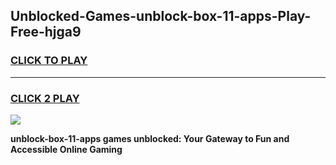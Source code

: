 
## Unblocked-Games-unblock-box-11-apps-Play-Free-hjga9
<h3>
<a href="https://premium76.site?title=unblock-box-11-apps&ref=18A1">CLICK TO PLAY</a></h3>
<hr>

<h3>
<a href="https://premium76.site?title=unblock-box-11-apps&ref=18A1">CLICK 2 PLAY</a>
  
</h3>

<a href="https://premium76.site?title=unblock-box-11-apps&ref=18A1"><img src="https://clearcache.store/games.png"></a>


**unblock-box-11-apps games unblocked: Your Gateway to Fun and Accessible Online Gaming**
